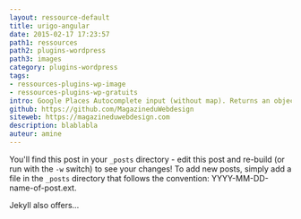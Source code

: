 ```yaml
---
layout: ressource-default
title: urigo-angular
date: 2015-02-17 17:23:57
path1: ressources
path2: plugins-wordpress
path3: images
category: plugins-wordpress
tags:
- ressources-plugins-wp-image
- ressources-plugins-wp-gratuits
intro: Google Places Autocomplete input (without map). Returns an object with formatted address components
github: https://github.com/MagazineduWebdesign
siteweb: https://magazineduwebdesign.com
description: blablabla
auteur: amine 
---
```


You'll find this post in your `_posts` directory - edit this post and re-build (or run with the `-w` switch) to see your changes!
To add new posts, simply add a file in the `_posts` directory that follows the convention: YYYY-MM-DD-name-of-post.ext.

Jekyll also offers...